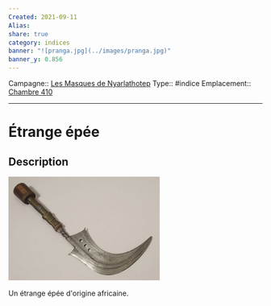 ```yaml
---
Created: 2021-09-11
Alias:
share: true
category: indices
banner: "![pranga.jpg](../images/pranga.jpg)"
banner_y: 0.856
---
```

Campagne:: [Les Masques de Nyarlathotep](../Les%20Masques%20de%20Nyarlathotep.md)
Type:: #indice 
Emplacement:: [Chambre 410](../lieu/Chambre%20410.md)

***
# Étrange épée

## Description

![pranga.jpg](../images/pranga.jpg)

Un étrange épée d'origine africaine.
